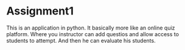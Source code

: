# Assignment1
This is an application in python. It basically more like an online quiz platform. Where you instructor can add questios and allow access to students to attempt. And then he can evaluate his students.
